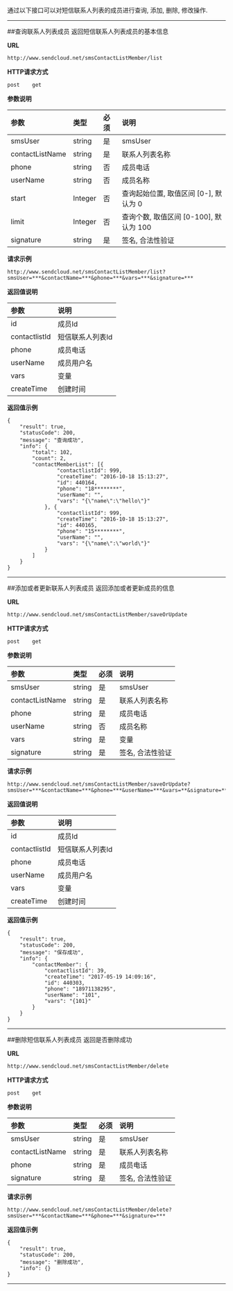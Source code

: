 通过以下接口可以对短信联系人列表的成员进行查询, 添加, 删除, 修改操作.
- - - 
##查询联系人列表成员
返回短信联系人列表成员的基本信息
    
**URL**    
```
http://www.sendcloud.net/smsContactListMember/list
```
    
**HTTP请求方式**
```
post    get
```
  
**参数说明** 
    
|参数|类型|必须|说明|
|:---|:---|:---|:---|
|smsUser|string|是|smsUser|
|contactListName|string|是|联系人列表名称|
|phone|string|否|成员电话|
|userName|string|否|成员名称|
|start|Integer|否|查询起始位置, 取值区间 [0-], 默认为 0|
|limit|Integer|否|查询个数, 取值区间 [0-100], 默认为 100|
|signature|string|是|签名, 合法性验证|


**请求示例**
```
http://www.sendcloud.net/smsContactListMember/list?smsUser=***&contactName=***&phone=***&vars=***&signature=***
```

**返回值说明**

|参数|说明|
|:---|:---|
|id|成员Id|
|contactlistId|短信联系人列表Id|
|phone|成员电话|
|userName|成员用户名|
|vars|变量|
|createTime|创建时间|


**返回值示例**
```
{
	"result": true,
	"statusCode": 200,
	"message": "查询成功",
	"info": {
		"total": 102,
		"count": 2,
		"contactMemberList": [{
				"contactlistId": 999,
				"createTime": "2016-10-18 15:13:27",
				"id": 440164,
				"phone": "18********",
				"userName": "",
				"vars": "{\"name\":\"hello\"}"
			}, {
				"contactlistId": 999,
				"createTime": "2016-10-18 15:13:27",
				"id": 440165,
				"phone": "15********",
				"userName": "",
				"vars": "{\"name\":\"world\"}"
			}
		]
	}
}
```

- - -
##添加或者更新联系人列表成员
返回添加或者更新成员的信息
    
**URL**    
```
http://www.sendcloud.net/smsContactListMember/saveOrUpdate
```
    
**HTTP请求方式**
```
post    get
```
  
**参数说明** 
    
|参数|类型|必须|说明|
|:---|:---|:---|:---|
|smsUser|string|是|smsUser|
|contactListName|string|是|联系人列表名称|
|phone|string|是|成员电话|
|userName|string|否|成员名称|
|vars|string|是|变量|
|signature|string|是|签名, 合法性验证|


**请求示例**
```
http://www.sendcloud.net/smsContactListMember/saveOrUpdate?smsUser=***&contactName=***&phone=***&userName=***&vars=**&signature=***
```

**返回值说明**

|参数|说明|
|:---|:---|
|id|成员Id|
|contactlistId|短信联系人列表Id|
|phone|成员电话|
|userName|成员用户名|
|vars|变量|
|createTime|创建时间|

    
**返回值示例**
```
{
	"result": true,
	"statusCode": 200,
	"message": "保存成功",
	"info": {
		"contactMember": {
			"contactlistId": 39,
			"createTime": "2017-05-19 14:09:16",
			"id": 440303,
			"phone": "18971138295",
			"userName": "101",
			"vars": "{101}"
		}
	}
}
```

- - -
##删除短信联系人列表成员
返回是否删除成功
    
**URL**    
```
http://www.sendcloud.net/smsContactListMember/delete
```
    
**HTTP请求方式**
```
post    get
```
  
**参数说明** 
    
|参数|类型|必须|说明|
|:---|:---|:---|:---|
|smsUser|string|是|smsUser|
|contactListName|string|是|联系人列表名称|
|phone|string|是|成员电话|
|signature|string|是|签名, 合法性验证|


**请求示例**
```
http://www.sendcloud.net/smsContactListMember/delete?smsUser=***&contactName=***&phone=***&signature=***
```

**返回值示例**
```
{
	"result": true,
	"statusCode": 200,
	"message": "删除成功",
	"info": {}
}
```

- - -